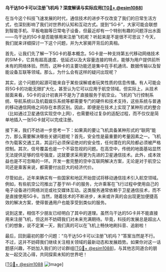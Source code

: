 **乌干达5G卡可以注册飞机吗？深度解读与实际应用[[TG💪+ @esim1088](https://t.me/s/esim1088)]**

在当今这个科技飞速发展的时代，通信技术的进步不仅改变了我们的日常生活方式，也深刻影响了我们对世界的认知和互动方式。提到“5G卡”，大家可能会联想到智能手机、平板电脑等日常电子设备，但最近却有一个特别有趣的问题浮出水面——乌干达的5G卡是否能够用来注册飞机呢？听起来是不是很不可思议？今天，我们就来详细探讨一下这个问题，并为大家揭开背后的真相。

首先，让我们先了解一下5G卡的基本概念。5G卡是一种支持第五代移动网络技术的SIM卡，它具有超高速度、低延迟以及大容量连接的特点，能够为用户提供前所未有的网络体验。然而，这种卡的主要功能还是集中在手机通讯、数据传输以及智能设备互联等领域。那么，为什么会有这样的疑问出现呢？

其实，这个问题的起源可能来自于某些误解或者玩笑性质的信息传播。有人可能会将5G卡的功能无限扩大化，甚至认为它可以应用于航空领域。但实际上，从技术层面来看，5G卡的设计初衷并不是为了直接服务于航空业。飞机的飞行控制系统、导航系统以及机载娱乐系统等都需要专门的硬件和技术支持，这些系统与普通的移动通信网络之间存在本质区别。因此，即便是在技术上实现了某种形式的整合（比如通过卫星通信实现空中上网），也需要经过复杂的适配过程，而不仅仅是简单地插入一张5G卡就可以完成注册。

接下来，我们不妨进一步思考一下：如果真的要让飞机具备某种形式的“联网”能力，那么需要解决哪些关键问题呢？首先，安全性是最重要的考量因素之一。飞机作为载客交通工具，其运行必须保证绝对的安全性，任何潜在的风险都必须被严格控制。其次，信号覆盖也是一个不容忽视的问题。在高空中，传统的地面基站显然无法提供足够的信号强度，这就要求采用更为先进的卫星通信技术。此外，成本效益也是不可忽略的一环。开发一套完整的空中互联网解决方案，无论是对于航空公司还是乘客来说，都需要付出巨大的经济代价。

尽管如此，近年来确实有一些国家和地区开始尝试将移动通信技术引入航空领域。例如，有些航空公司推出了基于Wi-Fi的服务，允许乘客在飞行过程中使用自己的电子设备进行网络浏览或社交媒体互动。这类服务通常依赖于卫星通信技术，而不是直接使用5G卡。当然，随着技术的不断进步，未来或许真的会出现更加便捷高效的解决方案，使得普通用户也能享受到类似的服务。

说到这里，相信不少朋友已经明白了其中的道理。虽然乌干达的5G卡并不能直接用来注册飞机，但这并不妨碍我们对未来充满期待。毕竟，科技的发展总是超出人们的想象，说不定某一天，我们真的可以在飞机上畅快地刷抖音、追剧啦！

最后，回到最初的那个问题：“乌干达5G卡可以注册飞机吗？”答案当然是不行。不过，这并不妨碍我们继续关注相关领域的最新动态和发展趋势。如果你对这一话题感兴趣，不妨加入我们的讨论群组[[TG💪+ @esim1088](https://t.me/s/esim1088)]，与其他志同道合的朋友一起交流心得，共同探索未知的世界吧！

[[TG💪+ @esim1088](https://t.me/s/esim1088) ![Image](https://i.postimg.cc/4NQfJmqS/Snipaste-2025-05-13-00-14-12.png)]